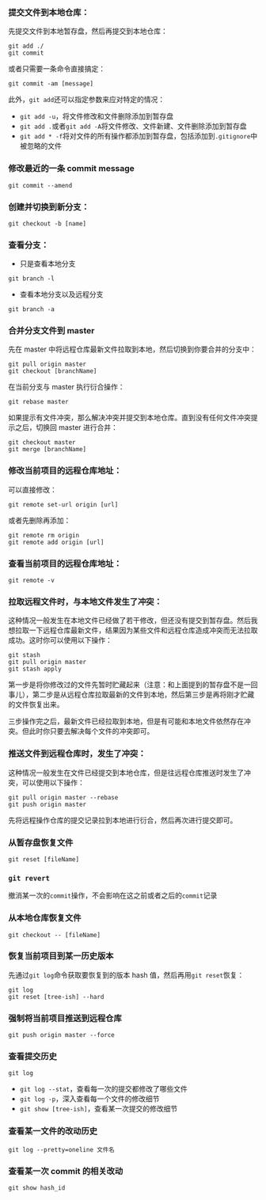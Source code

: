### 提交文件到本地仓库：

先提交文件到本地暂存盘，然后再提交到本地仓库：

```
git add ./
git commit
```

或者只需要一条命令直接搞定：

```
git commit -am [message]
```

此外，`git add`还可以指定参数来应对特定的情况：

* `git add -u`，将文件修改和文件删除添加到暂存盘
* `git add .`或者`git add -A`将文件修改、文件新建、文件删除添加到暂存盘
* `git add * -f`将对文件的所有操作都添加到暂存盘，包括添加到`.gitignore`中被忽略的文件

### 修改最近的一条 commit message

```
git commit --amend
```

### 创建并切换到新分支：

```
git checkout -b [name]
```

### 查看分支：

* 只是查看本地分支

```
git branch -l
```

* 查看本地分支以及远程分支

```
git branch -a
```

### 合并分支文件到 master

先在 master 中将远程仓库最新文件拉取到本地，然后切换到你要合并的分支中：

```
git pull origin master
git checkout [branchName]
```

在当前分支与 master 执行衍合操作：

```
git rebase master
```

如果提示有文件冲突，那么解决冲突并提交到本地仓库。直到没有任何文件冲突提示之后，切换回 master 进行合并：

```
git checkout master
git merge [branchName]
```

### 修改当前项目的远程仓库地址：

可以直接修改：

```
git remote set-url origin [url]
```

或者先删除再添加：

```
git remote rm origin
git remote add origin [url]
```

### 查看当前项目的远程仓库地址：

```
git remote -v
```

### 拉取远程文件时，与本地文件发生了冲突：

这种情况一般发生在本地文件已经做了若干修改，但还没有提交到暂存盘。然后我想拉取一下远程仓库最新文件，结果因为某些文件和远程仓库造成冲突而无法拉取成功。这时你可以使用以下操作：

```
git stash
git pull origin master
git stash apply
```

第一步是将你修改过的文件先暂时贮藏起来（注意：和上面提到的暂存盘不是一回事儿），第二步是从远程仓库拉取最新的文件到本地，然后第三步是再将刚才贮藏的文件恢复出来。

三步操作完之后，最新文件已经拉取到本地，但是有可能和本地文件依然存在冲突。但此时你只要去解决每个文件的冲突即可。

### 推送文件到远程仓库时，发生了冲突：

这种情况一般发生在文件已经提交到本地仓库，但是往远程仓库推送时发生了冲突，可以使用以下操作：

```
git pull origin master --rebase
git push origin master
```

先将远程操作仓库的提交记录拉到本地进行衍合，然后再次进行提交即可。

### 从暂存盘恢复文件

```
git reset [fileName]
```

### `git revert`

撤消某一次的`commit`操作，不会影响在这之前或者之后的`commit`记录

### 从本地仓库恢复文件

```
git checkout -- [fileName]
```

### 恢复当前项目到某一历史版本

先通过`git log`命令获取要恢复到的版本 hash 值，然后再用`git reset`恢复：

```
git log
git reset [tree-ish] --hard
```

### 强制将当前项目推送到远程仓库

```
git push origin master --force
```

### 查看提交历史

```
git log
```

* `git log --stat`，查看每一次的提交都修改了哪些文件
* `git log -p`，深入查看每一个文件的修改细节
* `git show [tree-ish]`，查看某一次提交的修改细节

### 查看某一文件的改动历史

```
git log --pretty=oneline 文件名
```

### 查看某一次 commit 的相关改动

```
git show hash_id
```
